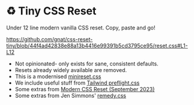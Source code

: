 # ♻️ Tiny CSS Reset 
Under 12 line modern vanilla CSS reset. Copy, paste and go!

https://github.com/gnat/css-reset-tiny/blob/44f4ad42838e88a13b4416e99391b5cd3795ce95/reset.css#L1-L12

* Not opinionated- only exists for sane, consistent defaults.
* Resets already widely available are removed.
* This is a modernised [minireset.css](https://github.com/jgthms/minireset.css)
* We include useful stuff from [Tailwind preflight.css](https://github.com/tailwindlabs/tailwindcss/blob/next/packages/tailwindcss/preflight.css)
* Some extras from [Modern CSS Reset (September 2023)](https://andy-bell.co.uk/a-more-modern-css-reset/)
* Some extras from Jen Simmons' [remedy.css](https://github.com/jensimmons/cssremedy/blob/master/css/remedy.css)
